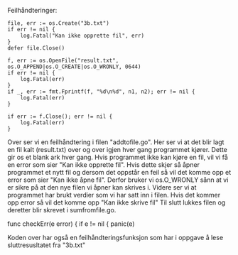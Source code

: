 Feilhåndteringer:



	file, err := os.Create("3b.txt")
	if err != nil {
		log.Fatal("Kan ikke opprette fil", err)
	}
	defer file.Close()

	f, err := os.OpenFile("result.txt", os.O_APPEND|os.O_CREATE|os.O_WRONLY, 0644)
	if err != nil {
		log.Fatal(err)
	}
	if _, err := fmt.Fprintf(f, "%d\n%d", n1, n2); err != nil {
		log.Fatal(err)
	}

	if err := f.Close(); err != nil {
		log.Fatal(err)
	}

Over ser vi en feilhåndtering i filen "addtofile.go". Her ser vi at det blir lagt en fil
kalt (result.txt) over og over igjen hver gang programmet kjører. Dette gir os et blank ark hver gang. Hvis
programmet ikke kan kjøre en fil, vil vi få en error som sier "Kan ikke opprette fil".
Hvis dette skjer så åpner programmet et nytt fil og dersom det oppstår en feil så vil det komme opp et error som sier
"Kan ikke åpne fil". Derfor bruker vi os.O_WRONLY sånn at vi er sikre på at den nye filen
vi åpner kan skrives i. Videre ser vi at programmet har brukt verdier som vi har satt inn i filen.
Hvis det kommer opp error så vil det komme opp "Kan ikke skrive fil"
Til slutt lukkes filen og deretter blir skrevet i sumfromfile.go.

func checkErr(e error) {
	if e != nil {
		panic(e)

Koden over har også en feilhåndteringsfunksjon som har i oppgave å lese sluttresusltatet fra "3b.txt"

